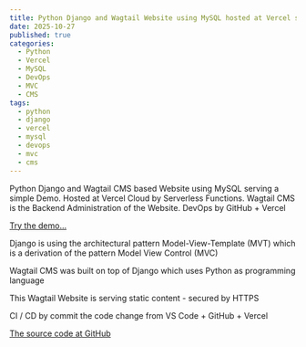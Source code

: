 ```yaml
---
title: Python Django and Wagtail Website using MySQL hosted at Vercel serving a Demo
date: 2025-10-27
published: true
categories:
  - Python
  - Vercel
  - MySQL
  - DevOps
  - MVC
  - CMS
tags:
  - python
  - django
  - vercel
  - mysql
  - devops
  - mvc
  - cms
---
```


Python Django and Wagtail CMS based Website using MySQL serving a simple Demo. Hosted at Vercel Cloud by Serverless Functions. Wagtail CMS is the Backend Administration of the Website. DevOps by GitHub + Vercel

<a href="https://wagtail-demo.vercel.app" target="_blank" title="Django and Wagtail Website at Vercel Cloud">Try the demo...</a>

Django is using the architectural pattern Model-View-Template (MVT) which is a derivation of the pattern Model View Control (MVC)

Wagtail CMS was built on top of Django which uses Python as programming language

This Wagtail Website is serving static content - secured by HTTPS

CI / CD by commit the code change from VS Code + GitHub + Vercel

<a href="https://github.com/persteenolsen/wagtail-demo" target="_blank">The source code at GitHub</a>
